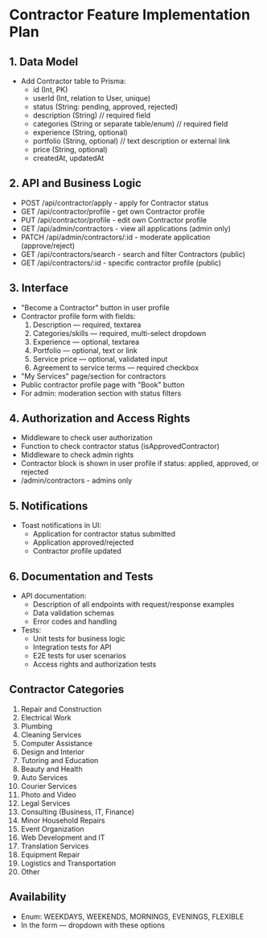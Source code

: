 # Contractor Feature Implementation Plan

## 1. Data Model
- Add Contractor table to Prisma:
  - id (Int, PK)
  - userId (Int, relation to User, unique)
  - status (String: pending, approved, rejected)
  - description (String) // required field
  - categories (String or separate table/enum) // required field
  - experience (String, optional)
  - portfolio (String, optional) // text description or external link
  - price (String, optional)
  - createdAt, updatedAt


## 2. API and Business Logic
- POST /api/contractor/apply - apply for Contractor status
- GET /api/contractor/profile - get own Contractor profile
- PUT /api/contractor/profile - edit own Contractor profile
- GET /api/admin/contractors - view all applications (admin only)
- PATCH /api/admin/contractors/:id - moderate application (approve/reject)
- GET /api/contractors/search - search and filter Contractors (public)
- GET /api/contractors/:id - specific contractor profile (public)

## 3. Interface
- "Become a Contractor" button in user profile
- Contractor profile form with fields:
  1. Description — required, textarea
  2. Categories/skills — required, multi-select dropdown
  3. Experience — optional, textarea
  4. Portfolio — optional, text or link
  5. Service price — optional, validated input
  6. Agreement to service terms — required checkbox
- "My Services" page/section for contractors
- Public contractor profile page with "Book" button
- For admin: moderation section with status filters

## 4. Authorization and Access Rights
- Middleware to check user authorization
- Function to check contractor status (isApprovedContractor)
- Middleware to check admin rights
- Contractor block is shown in user profile if status: applied, approved, or rejected
- /admin/contractors - admins only

## 5. Notifications
- Toast notifications in UI:
  - Application for contractor status submitted
  - Application approved/rejected
  - Contractor profile updated

## 6. Documentation and Tests
- API documentation:
  - Description of all endpoints with request/response examples
  - Data validation schemas
  - Error codes and handling
- Tests:
  - Unit tests for business logic
  - Integration tests for API
  - E2E tests for user scenarios
  - Access rights and authorization tests

## Contractor Categories
1. Repair and Construction
2. Electrical Work
3. Plumbing
4. Cleaning Services
5. Computer Assistance
6. Design and Interior
7. Tutoring and Education
8. Beauty and Health
9. Auto Services
10. Courier Services
11. Photo and Video
12. Legal Services
13. Consulting (Business, IT, Finance)
14. Minor Household Repairs
15. Event Organization
16. Web Development and IT
17. Translation Services
18. Equipment Repair
19. Logistics and Transportation
20. Other

## Availability
- Enum: WEEKDAYS, WEEKENDS, MORNINGS, EVENINGS, FLEXIBLE
- In the form — dropdown with these options
